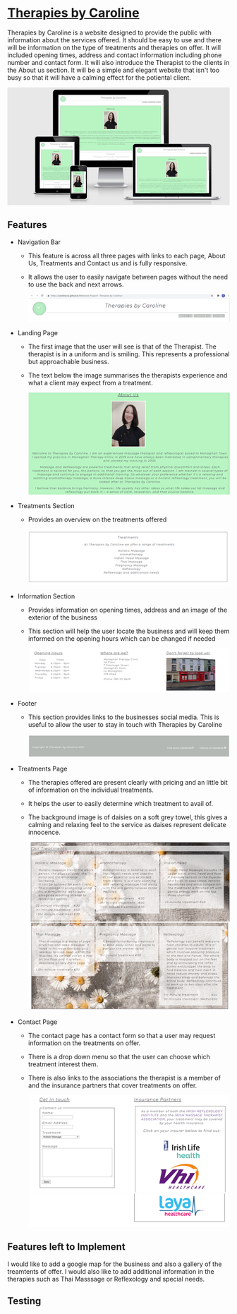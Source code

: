 # [Therapies by Caroline](https://carolinecos.github.io/Milestone-Project1--Therapies-by-Caroline/)

Therapies by Caroline is a website designed to provide the public with information about the services offered. It should be easy to use and there will be information on the type of treatments and therapies on offer. It will included opening times, address and contact information including phone number and contact form. It will also introduce the Therapist to the clients in the About us section. It will be a simple and elegant website that isn't too busy so that it will have a calming effect for the potiental client.

   ![Am I responsive](images/Screenshot-of-am-I-responsive.png)    

## Features

* Navigation Bar
  * This feature is across all three pages with links to each page, About Us, Treatments and Contact us and is fully responsive.
  * It allows the user to easily navigate between pages without the need to use the back and next arrows.

    ![Navigation bar](images/navigation-bar.png)

* Landing Page
  * The first image that the user will see is that of the Therapist. The therapist is in a uniform and is smiling. This represents a professional but approachable business.
  * The text below the image summarises the therapists experience and what a client may expect from a treatment.
 
     ![About page](images/about_page.png)

* Treatments Section
   * Provides an overview on the treatments offered

        ![Treatments section](images/treatments_section.png)

* Information Section
  * Provides information on opening times, address and an image of the exterior of the business
  * This section will help the user locate the business and will keep them informed on the opening hours which can be changed if needed

    ![Information Section](images/info_section.png)

* Footer
  * This section provides links to the businesses social media. This is useful to allow the user to stay in touch with Therapies by Caroline

    ![Footer](images/footer.png)

* Treatments Page
  * The therapies offered are present clearly with pricing and an little bit of information on the individual treatments.
  * It helps the user to easily determine which treatment to avail of.
  * The background image is of daisies on a soft grey towel, this gives a calming and relaxing feel to the service as daises represent delicate innocence. 

    ![Treatments Page](images/treatments-one.png)
    ![Treatments page two](images/treatments-two.png)

* Contact Page
  * The contact page has a contact form so that a user may request information on the treatments on offer.
  * There is a drop down menu so that the user can choose which treatment interest them.
  * There is also links to the associations the therapist is a member of and the insurance partners that cover treatments on offer.

    ![Contact and Insurance](images/contact_and_insurance.png)
    ![Contact and Insurance Two](images/contact_and_insurance_two.png)

## Features left to Implement


I would like to add a google map for the business and also a gallery of the treamtents of offer. I would also like to add additional information in the therapies such as Thai Masssage or Reflexology and special needs.

## Testing



